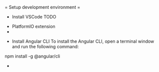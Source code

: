 = Setup development environment =

* Install VSCode
TODO
 - PlatformIO extension
 - 

* Install Angular CLI
To install the Angular CLI, open a terminal window and run the following command:

npm install -g @angular/cli

*

